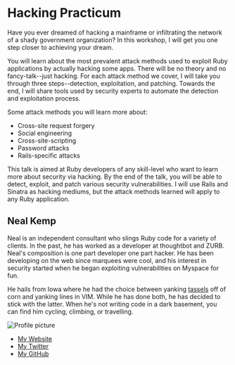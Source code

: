 # Hacking Practicum

Have you ever dreamed of hacking a mainframe or infiltrating the network of a
shady government organization? In this workshop, I will get you one step closer
to achieving your dream.

You will learn about the most prevalent attack methods used to exploit Ruby
applications by actually hacking some apps. There will be no theory and no
fancy-talk--just hacking. For each attack method we cover, I will take you
through three steps--detection, exploitation, and patching. Towards the end, I
will share tools used by security experts to automate the detection and
exploitation process.

Some attack methods you will learn more about:

* Cross-site request forgery
* Social engineering
* Cross-site-scripting
* Password attacks
* Rails-specific attacks


This talk is aimed at Ruby developers of any skill-level who want to learn more
about security via hacking. By the end of the talk, you will be able to detect,
exploit, and patch various security vulnerabilities. I will use Rails and
Sinatra as hacking mediums, but the attack methods learned will apply to any
Ruby application.


## Neal Kemp

Neal is an independent consultant who slings Ruby code for a variety of clients.
In the past, he has worked as a developer at thoughtbot and ZURB. Neal's composition
is one part developer one part hacker. He has been developing on the web
since marquees were cool, and his interest in security started when he began
exploiting vulnerabilities on Myspace for fun.

He hails from Iowa where he had the choice between yanking
[tassels](en.wikipedia.org/wiki/Detasseling) off of corn
and yanking lines in VIM. While he has done both, he has decided to stick with
the latter. When he's not writing code in a dark basement, you can find him
cycling, climbing, or travelling.

![Profile
picture](https://1.gravatar.com/avatar/ef35ff4cb6607221d907af8a106e305a?s=300)

- [My Website](http://nealke.mp)
- [My Twitter](https://twitter.com/Neal_Kemp)
- [My GitHub](https://github.com/NealKemp)
